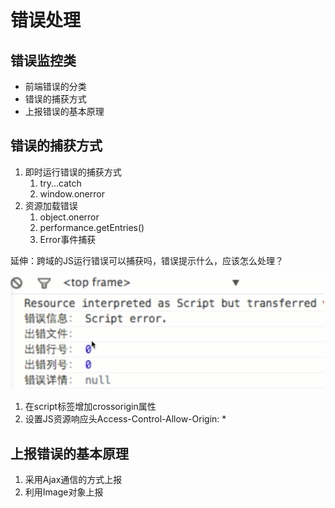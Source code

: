 # 错误处理

## 错误监控类

* 前端错误的分类
* 错误的捕获方式
* 上报错误的基本原理

## 错误的捕获方式

1. 即时运行错误的捕获方式
   1. try...catch
   2. window.onerror
2. 资源加载错误
   1. object.onerror
   2. performance.getEntries\(\)
   3. Error事件捕获

延伸：跨域的JS运行错误可以捕获吗，错误提示什么，应该怎么处理？

![](/assets/错误处理.png)

1. 在script标签增加crossorigin属性
2. 设置JS资源响应头Access-Control-Allow-Origin: \*

## 上报错误的基本原理

1. 采用Ajax通信的方式上报
2. 利用Image对象上报



